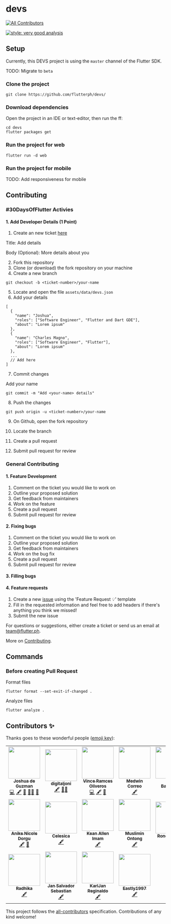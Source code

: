 # devs
<!-- ALL-CONTRIBUTORS-BADGE:START - Do not remove or modify this section -->
[![All Contributors](https://img.shields.io/badge/all_contributors-18-orange.svg?style=flat-square)](#contributors-)
<!-- ALL-CONTRIBUTORS-BADGE:END -->

[![style: very good analysis](https://img.shields.io/badge/style-very_good_analysis-B22C89.svg)](https://pub.dev/packages/very_good_analysis)

## Setup

Currently, this DEVS project is using the `master` channel of the Flutter SDK.

TODO: Migrate to `beta`

### Clone the project

```
git clone https://github.com/flutterph/devs/
```

### Download dependencies

Open the project in an IDE or text-editor, then run the ff:

```
cd devs
flutter packages get
```

### Run the project for web

```
flutter run -d web
```

### Run the project for mobile

TODO: Add responsiveness for mobile

## Contributing

### #30DaysOfFlutter Activies

#### 1. Add Developer Details (1 Point)
1. Create an new ticket [here](https://github.com/flutterph/devs/issues/new)

Title: Add <your-name> details

Body (Optional): More details about you

2. Fork this repository
3. Clone (or download) the fork repository on your machine
4. Create a new branch

```
git checkout -b <ticket-number>/your-name
```

5. Locate and open the file `assets/data/devs.json`
6. Add your details

```
[
  {
    "name": "Joshua",
    "roles": ["Software Engineer", "Flutter and Dart GDE"],
    "about": "Lorem ipsum"
  },
  {
    "name": "Charles Magno",
    "roles": ["Software Engineer", "Flutter"],
    "about": "Lorem ipsum"
  },
  ...
  // Add here
]
```

7. Commit changes

Add your name

```
git commit -m "Add <your-name> details"
```

8. Push the changes

```
git push origin -u <ticket-number>/your-name
```

9. On Github, open the fork repository

10. Locate the branch

11. Create a pull request

12. Submit pull request for review

### General Contributing

#### 1. Feature Development

1. Comment on the ticket you would like to work on
2. Outline your proposed solution
3. Get feedback from maintainers
4. Work on the feature
5. Create a pull request
6. Submit pull request for review

#### 2. Fixing bugs

1. Comment on the ticket you would like to work on
2. Outline your proposed solution
3. Get feedback from maintainers
4. Work on the bug fix
5. Create a pull request
6. Submit pull request for review


#### 3. Filling bugs

#### 4. Feature requests

1. Create a new [issue](https://github.com/flutterph/devs/issues) using the 'Feature Request 💡' template
2. Fill in the requested information and feel free to add headers if there's anything you think we missed!
3. Submit the new issue


For questions or suggestions, either create a ticket or send us an email at team@flutter.ph.


More on [Contributing](https://github.com/flutterph/devs/blob/master/README.md).

## Commands

### Before creating Pull Request

Format files

```
flutter format --set-exit-if-changed .
```

Analyze files

```
flutter analyze .
```

## Contributors ✨

Thanks goes to these wonderful people ([emoji key](https://allcontributors.org/docs/en/emoji-key)):

<!-- ALL-CONTRIBUTORS-LIST:START - Do not remove or modify this section -->
<!-- prettier-ignore-start -->
<!-- markdownlint-disable -->
<table>
  <tr>
    <td align="center"><a href="http://joshuamdeguzman.com"><img src="https://avatars.githubusercontent.com/u/20706361?v=4?s=100" width="100px;" alt=""/><br /><sub><b>Joshua de Guzman</b></sub></a><br /><a href="https://github.com/flutterph/devs/commits?author=joshuadeguzman" title="Code">💻</a> <a href="#content-joshuadeguzman" title="Content">🖋</a> <a href="#data-joshuadeguzman" title="Data">🔣</a> <a href="#mentoring-joshuadeguzman" title="Mentoring">🧑‍🏫</a> <a href="https://github.com/flutterph/devs/issues?q=author%3Ajoshuadeguzman" title="Bug reports">🐛</a></td>
    <td align="center"><a href="https://digitaljoni.com"><img src="https://avatars.githubusercontent.com/u/2360639?v=4?s=100" width="100px;" alt=""/><br /><sub><b>digitaljoni</b></sub></a><br /><a href="#content-digitaljoni" title="Content">🖋</a> <a href="#mentoring-digitaljoni" title="Mentoring">🧑‍🏫</a></td>
    <td align="center"><a href="https://clueless.netlify.com"><img src="https://avatars.githubusercontent.com/u/10434746?v=4?s=100" width="100px;" alt=""/><br /><sub><b>Vince Ramces Oliveros</b></sub></a><br /><a href="https://github.com/flutterph/devs/commits?author=ram231" title="Code">💻</a> <a href="#content-ram231" title="Content">🖋</a> <a href="https://github.com/flutterph/devs/issues?q=author%3Aram231" title="Bug reports">🐛</a></td>
    <td align="center"><a href="https://github.com/MedwinCorreo"><img src="https://avatars.githubusercontent.com/u/16618565?v=4?s=100" width="100px;" alt=""/><br /><sub><b>Medwin Correo</b></sub></a><br /><a href="#content-MedwinCorreo" title="Content">🖋</a></td>
    <td align="center"><a href="https://github.com/LordKarlito"><img src="https://avatars.githubusercontent.com/u/37783804?v=4?s=100" width="100px;" alt=""/><br /><sub><b>Karlo Barcelona</b></sub></a><br /><a href="#content-LordKarlito" title="Content">🖋</a></td>
    <td align="center"><a href="http://markbarrientos.com"><img src="https://avatars.githubusercontent.com/u/20177817?v=4?s=100" width="100px;" alt=""/><br /><sub><b>Barrientos Mark Zamie</b></sub></a><br /><a href="#content-zamvar" title="Content">🖋</a></td>
    <td align="center"><a href="https://github.com/theshook"><img src="https://avatars.githubusercontent.com/u/33286537?v=4?s=100" width="100px;" alt=""/><br /><sub><b>Haji Fernandez</b></sub></a><br /><a href="#content-theshook" title="Content">🖋</a></td>
  </tr>
  <tr>
    <td align="center"><a href="https://gitlab.com/nixdorgu"><img src="https://avatars.githubusercontent.com/u/56599165?v=4?s=100" width="100px;" alt=""/><br /><sub><b>Anike Nicole Dorgu</b></sub></a><br /><a href="#content-nixdorgu" title="Content">🖋</a> <a href="https://github.com/flutterph/devs/commits?author=nixdorgu" title="Documentation">📖</a></td>
    <td align="center"><a href="https://github.com/Celesica"><img src="https://avatars.githubusercontent.com/u/10039521?v=4?s=100" width="100px;" alt=""/><br /><sub><b>Celesica</b></sub></a><br /><a href="#content-Celesica" title="Content">🖋</a></td>
    <td align="center"><a href="https://github.com/keanallen"><img src="https://avatars.githubusercontent.com/u/45480782?v=4?s=100" width="100px;" alt=""/><br /><sub><b>Kean Allen Imam</b></sub></a><br /><a href="#content-keanallen" title="Content">🖋</a></td>
    <td align="center"><a href="https://github.com/moshOntong-IT"><img src="https://avatars.githubusercontent.com/u/57244338?v=4?s=100" width="100px;" alt=""/><br /><sub><b>Muslimin Ontong</b></sub></a><br /><a href="#content-moshOntong-IT" title="Content">🖋</a></td>
    <td align="center"><a href="https://github.com/ronealdenila"><img src="https://avatars.githubusercontent.com/u/36373505?v=4?s=100" width="100px;" alt=""/><br /><sub><b>Roneal Denila</b></sub></a><br /><a href="#content-ronealdenila" title="Content">🖋</a></td>
    <td align="center"><a href="https://www.linkedin.com/in/felixjerome-delafuente/"><img src="https://avatars.githubusercontent.com/u/51954937?v=4?s=100" width="100px;" alt=""/><br /><sub><b>Felix Jerome Dela Fuente</b></sub></a><br /><a href="#content-felixjeromedelafuente" title="Content">🖋</a></td>
    <td align="center"><a href="https://github.com/charlzmagno"><img src="https://avatars.githubusercontent.com/u/78673201?v=4?s=100" width="100px;" alt=""/><br /><sub><b>charlzmagno</b></sub></a><br /><a href="#content-charlzmagno" title="Content">🖋</a></td>
  </tr>
  <tr>
    <td align="center"><a href="https://github.com/96RadhikaJadhav"><img src="https://avatars.githubusercontent.com/u/56536997?v=4?s=100" width="100px;" alt=""/><br /><sub><b>Radhika</b></sub></a><br /><a href="#content-96RadhikaJadhav" title="Content">🖋</a></td>
    <td align="center"><a href="https://www.linkedin.com/in/jansalvador1445/"><img src="https://avatars.githubusercontent.com/u/31539687?v=4?s=100" width="100px;" alt=""/><br /><sub><b>Jan Salvador Sebastian</b></sub></a><br /><a href="#content-Jansalvador1445" title="Content">🖋</a></td>
    <td align="center"><a href="https://github.com/mikagura12"><img src="https://avatars.githubusercontent.com/u/74361344?v=4?s=100" width="100px;" alt=""/><br /><sub><b>KarlJan Reginaldo</b></sub></a><br /><a href="#content-mikagura12" title="Content">🖋</a></td>
    <td align="center"><a href="https://github.com/Eastly1997"><img src="https://avatars.githubusercontent.com/u/76993312?v=4?s=100" width="100px;" alt=""/><br /><sub><b>Eastly1997</b></sub></a><br /><a href="#content-Eastly1997" title="Content">🖋</a></td>
  </tr>
</table>

<!-- markdownlint-restore -->
<!-- prettier-ignore-end -->

<!-- ALL-CONTRIBUTORS-LIST:END -->

This project follows the [all-contributors](https://github.com/all-contributors/all-contributors) specification. Contributions of any kind welcome!
